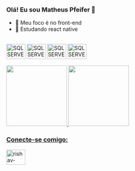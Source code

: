 ### Olá! Eu sou Matheus Pfeifer 👋

- 🔭 Meu foco é no front-end
- 🌱 Estudando react native

<div style="display: inline_block"><br>
<img align="center" alt="SQL SERVER" height="40" width="50" src="https://cdn.jsdelivr.net/gh/devicons/devicon/icons/css3/css3-original.svg">
<img align="center" alt="SQL SERVER" height="40" width="50" src="https://cdn.jsdelivr.net/gh/devicons/devicon/icons/html5/html5-original.svg">
<img align="center" alt="SQL SERVER" height="40" width="50" src="https://cdn.jsdelivr.net/gh/devicons/devicon/icons/javascript/javascript-original.svg">
<img align="center" alt="SQL SERVER" height="40" width="50" src="https://cdn.jsdelivr.net/gh/devicons/devicon/icons/python/python-original.svg">
</div><br>

<div style="display: inline_block">
  <a href="https://github.com/pfeifer2154">
  <img height="160em" src="https://github-readme-stats.vercel.app/api?username=pfeifer2154&show_icons=true&theme=dracula&include_all_commits=true&count_private=true"/>
  <img height="160em" src="https://github-readme-stats.vercel.app/api/top-langs/?username=pfeifer2154&layout=compact&langs_count=7&theme=dracula"/>
</div>

<h3 align="left">Conecte-se comigo:</h3>
<p align="left">
<a href="https://www.linkedin.com/in/matheus-pfeifer/" target="blank"><img align="center" src="https://raw.githubusercontent.com/rahuldkjain/github-profile-readme-generator/master/src/images/icons/Social/linked-in-alt.svg" alt="rishav-chanda-b89a791b3" height="40" width="50" /></a>
